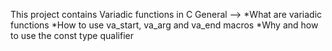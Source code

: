 This project contains Variadic functions in C
General -->
*What are variadic functions
*How to use va_start, va_arg and va_end macros
*Why and how to use the const type qualifier
